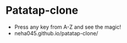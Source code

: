 # Patatap-clone
  - Press any key from A-Z and see the magic!
  - neha045.github.io/patatap-clone/
  
